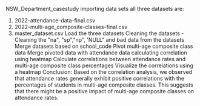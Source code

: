 NSW_Department_casestudy
importing data sets all three
 datasets are:
 1. 2022-attendance-data-final.csv
 2. 2022-multi-age_composite-classes-final.csv
 3. master_dataset.csv 
Load the three datasets
Cleaning the datasets - Cleaning the "na", "sp","np", 'NULL" and bad data from the datasets
Merge datasets based on school_code
Pivot multi-age composite class data
Merge pivoted data with attendance data
calculating correlation using heatmap
Calculate correlations between attendance rates and multi-age composite class percentages
Visualize the correlations using a heatmap
Conclusion:
Based on the correlation analysis, we observed that attendance rates generally exhibit positive correlations with the percentages of students in multi-age composite classes. This suggests that there might be a positive impact of multi-age composite classes on attendance rates.
